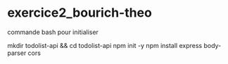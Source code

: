 # exercice2_bourich-theo

commande bash pour initialiser

mkdir todolist-api && cd todolist-api
npm init -y
npm install express body-parser cors
